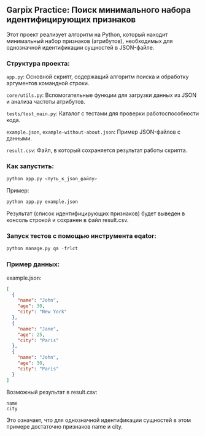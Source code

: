 ## Garpix Practice: Поиск минимального набора идентифицирующих признаков

Этот проект реализует алгоритм на Python, который находит минимальный набор признаков (атрибутов), необходимых для однозначной идентификации сущностей в JSON-файле.

### Структура проекта:

  `app.py`: Основной скрипт, содержащий алгоритм поиска и обработку аргументов командной строки.
  
  `core/utils.py`: Вспомогательные функции для загрузки данных из JSON и анализа частоты атрибутов.
  
  `tests/test_main.py`: Каталог с тестами для проверки работоспособности кода.
  
  `example.json`,  `example-without-about.json`:  Пример  JSON-файлов  с  данными.
  
  `result.csv`: Файл,  в  который  сохраняется  результат  работы  скрипта.

### Как запустить:

```python
python app.py <путь_к_json_файлу>
```
    

  Пример:

  ```python
  python app.py example.json
  ```
  

  Результат (список идентифицирующих признаков) будет выведен в консоль строкой и сохранен в файл result.csv.

### Запуск тестов с помощью инструмента eqator:

```python
python manage.py qa -frlct
```


### Пример данных:

example.json:

```json
[
  {
    "name": "John",
    "age": 30,
    "city": "New York"
  },
  {
    "name": "Jane",
    "age": 25,
    "city": "Paris"
  },
  {
    "name": "John",
    "age": 30,
    "city": "Paris"
  }
]
```


Возможный  результат  в  result.csv:

```
name
city
```

Это  означает,  что  для  однозначной  идентификации  сущностей  в  этом  примере  достаточно  признаков  name  и  city. 
